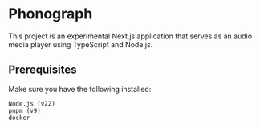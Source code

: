 # Phonograph

This project is an experimental Next.js application that serves as an audio media player using TypeScript and Node.js.
## Prerequisites
Make sure you have the following installed:
```
Node.js (v22)
pnpm (v9)
docker
```